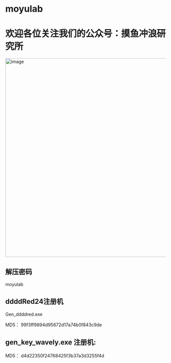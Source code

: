 # moyulab
# 欢迎各位关注我们的公众号：摸鱼冲浪研究所
<img width="1816" height="624" alt="image" src="https://github.com/user-attachments/assets/bb5a9014-0c92-476a-945b-bcae3c8c9c1a" />

## 解压密码
moyulab
## ddddRed24注册机
Gen_ddddred.exe

MD5：
99f3ff9894d95672d17a74b0f843c9de

## gen_key_wavely.exe 注册机:
 MD5：
d4d22350f24768425f3b37a3d3255f4d

